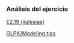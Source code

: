 ### Análisis del ejercicio
[E2.19 (iiglesias)](https://docs.google.com/document/d/1t09iAbNPspYL7n3E6uK8o5RJRzzi_NYMMWbkmOrUc1M/edit#)


[GLPK/Modeling tips](https://en.wikibooks.org/wiki/GLPK/Modeling_tips)
